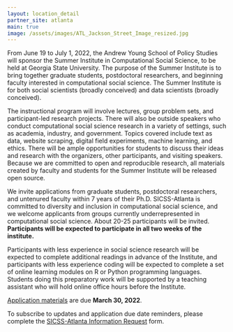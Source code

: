 ```yaml
---
layout: location_detail
partner_site: atlanta
main: true
image: /assets/images/ATL_Jackson_Street_Image_resized.jpg
---
```


From June 19 to July 1, 2022, the Andrew Young School of Policy Studies will sponsor the Summer Institute in Computational Social Science, to be held at Georgia State University. The purpose of the Summer Institute is to bring together graduate students, postdoctoral researchers, and beginning faculty interested in computational social science. The Summer Institute is for both social scientists (broadly conceived) and data scientists (broadly conceived).

The instructional program will involve lectures, group problem sets, and participant-led research projects. There will also be outside speakers who conduct computational social science research in a variety of settings, such as academia, industry, and government. Topics covered include text as data, website scraping, digital field experiments, machine learning, and ethics. There will be ample opportunities for students to discuss their ideas and research with the organizers, other participants, and visiting speakers. Because we are committed to open and reproducible research, all materials created by faculty and students for the Summer Institute will be released open source.

We invite applications from graduate students, postdoctoral researchers, and untenured faculty within 7 years of their Ph.D. SICSS-Atlanta is committed to diversity and inclusion in computational social science, and we welcome applicants from groups currently underrepresented in computational social science. About 20-25 participants will be invited. <strong>Participants will be expected to participate in all two weeks of the institute.</strong>

Participants with less experience in social science research will be expected to complete additional readings in advance of the Institute, and participants with less experience coding will be expected to complete a set of online learning modules on R or Python programming languages. Students doing this preparatory work will be supported by a teaching assistant who will hold online office hours before the Institute.

[Application materials](https://compsocialscience.github.io/summer-institute/2022/atlanta/apply) are due <strong>March 30, 2022</strong>.

To subscribe to updates and application due date reminders, please complete the [SICSS-Atlanta Information Request](https://forms.gle/tdTH2wHB5KAmJg149) form.
